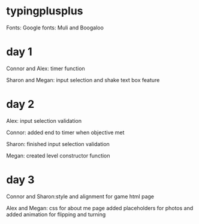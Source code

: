# typingplusplus

Fonts:
Google fonts: Muli and Boogaloo

<h1>day 1</h1>
<p>Connor and Alex: timer function</p>
<p>Sharon and Megan:  input selection and shake text box feature</p>
<h1>day 2</h2>
<p>Alex: input selection validation</p>
<p>Connor: added end to timer when objective met</p>
<p>Sharon: finished input selection validation</p>
<p>Megan: created level constructor function<p>
<h1>day 3 </h1>
<p>Connor and Sharon:style and alignment for game html page</p>
<p>Alex and Megan: css for about me page added placeholders for photos and added animation for flipping and turning</p>

